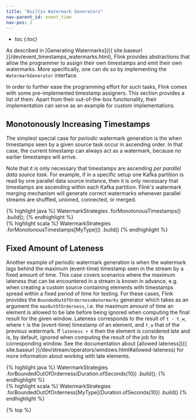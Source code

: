 ```yaml
---
title: "Builtin Watermark Generators"
nav-parent_id: event_time
nav-pos: 2
---
```

<!--
Licensed to the Apache Software Foundation (ASF) under one
or more contributor license agreements.  See the NOTICE file
distributed with this work for additional information
regarding copyright ownership.  The ASF licenses this file
to you under the Apache License, Version 2.0 (the
"License"); you may not use this file except in compliance
with the License.  You may obtain a copy of the License at

  http://www.apache.org/licenses/LICENSE-2.0

Unless required by applicable law or agreed to in writing,
software distributed under the License is distributed on an
"AS IS" BASIS, WITHOUT WARRANTIES OR CONDITIONS OF ANY
KIND, either express or implied.  See the License for the
specific language governing permissions and limitations
under the License.
-->

* toc
{:toc}

As described in [Generating Watermarks]({{ site.baseurl
}}/dev/event_timestamps_watermarks.html), Flink provides abstractions that
allow the programmer to assign their own timestamps and emit their own
watermarks. More specifically, one can do so by implementing the
`WatermarkGenerator` interface.

In order to further ease the programming effort for such tasks, Flink comes
with some pre-implemented timestamp assigners.  This section provides a list of
them. Apart from their out-of-the-box functionality, their implementation can
serve as an example for custom implementations.

## Monotonously Increasing Timestamps

The simplest special case for *periodic* watermark generation is the when
timestamps seen by a given source task occur in ascending order. In that case,
the current timestamp can always act as a watermark, because no earlier
timestamps will arrive.

Note that it is only necessary that timestamps are ascending *per parallel data
source task*. For example, if in a specific setup one Kafka partition is read
by one parallel data source instance, then it is only necessary that timestamps
are ascending within each Kafka partition. Flink's watermark merging mechanism
will generate correct watermarks whenever parallel streams are shuffled,
unioned, connected, or merged.

<div class="codetabs" markdown="1">
<div data-lang="java" markdown="1">
{% highlight java %}
WatermarkStrategies
        .<MyType>forMonotonousTimestamps()
        .build();
{% endhighlight %}
</div>
<div data-lang="scala" markdown="1">
{% highlight scala %}
WatermarkStrategies
  .forMonotonousTimestamps[MyType]()
  .build()
{% endhighlight %}
</div>
</div>

## Fixed Amount of Lateness

Another example of periodic watermark generation is when the watermark lags
behind the maximum (event-time) timestamp seen in the stream by a fixed amount
of time. This case covers scenarios where the maximum lateness that can be
encountered in a stream is known in advance, e.g. when creating a custom source
containing elements with timestamps spread within a fixed period of time for
testing. For these cases, Flink provides the `BoundedOutOfOrdernessWatermarks`
generator which takes as an argument the `maxOutOfOrderness`, i.e. the maximum
amount of time an element is allowed to be late before being ignored when
computing the final result for the given window. Lateness corresponds to the
result of `t - t_w`, where `t` is the (event-time) timestamp of an element, and
`t_w` that of the previous watermark.  If `lateness > 0` then the element is
considered late and is, by default, ignored when computing the result of the
job for its corresponding window. See the documentation about [allowed
lateness]({{ site.baseurl
}}/dev/stream/operators/windows.html#allowed-lateness) for more information
about working with late elements.

<div class="codetabs" markdown="1">
<div data-lang="java" markdown="1">
{% highlight java %}
WatermarkStrategies
        .<MyType>forBoundedOutOfOrderness(Duration.ofSeconds(10))
        .build();
{% endhighlight %}
</div>
<div data-lang="scala" markdown="1">
{% highlight scala %}
WatermarkStrategies
  .forBoundedOutOfOrderness[MyType](Duration.ofSeconds(10))
  .build()
{% endhighlight %}
</div>
</div>

{% top %}
